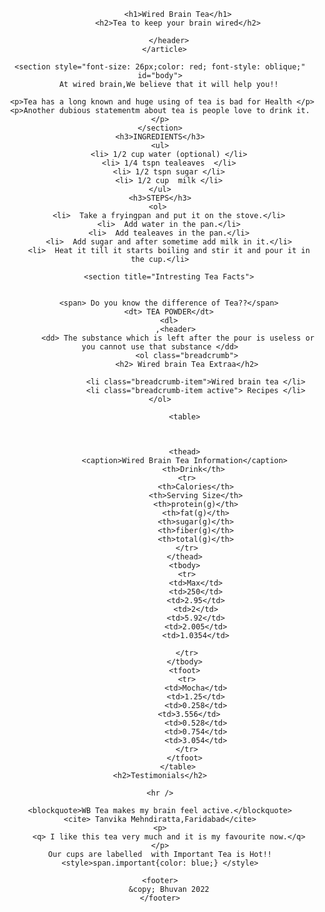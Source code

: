 <html lang="en-us">
    <head>
        <title> Health-A important part </title> 
    </head>
    <body>
      <article>
        <header>


            <h1>Wired Brain Tea</h1>
            <h2>Tea to keep your brain wired</h2>
          
        </header>
      </article>

    <section style="font-size: 26px;color: red; font-style: oblique;" id="body">
        At wired brain,We believe that it will help you!!
    
     <p>Tea has a long known and huge using of tea is bad for Health </p>
    <p>Another dubious statementm about tea is people love to drink it. </p>
    </section>
    <h3>INGREDIENTS</h3>
    <ul>
        <li> 1/2 cup water (optional) </li>
        <li> 1/4 tspn tealeaves  </li>
        <li> 1/2 tspn sugar </li>
        <li> 1/2 cup  milk </li>
    </ul>
    <h3>STEPS</h3>
    <ol> 
        <li>  Take a fryingpan and put it on the stove.</li>
        <li>  Add water in the pan.</li>
        <li>  Add tealeaves in the pan.</li>
        <li>  Add sugar and after sometime add milk in it.</li>
        <li>  Heat it till it starts boiling and stir it and pour it in the cup.</li>
        
        <section title="Intresting Tea Facts">
     

        <span> Do you know the difference of Tea??</span>
        <dt> TEA POWDER</dt>
        <dl>
            ,<header> 
            <dd> The substance which is left after the pour is useless or you cannot use that substance </dd>
                <ol class="breadcrumb">
                <h2> Wired brain Tea Extraa</h2>

                    <li class="breadcrumb-item">Wired brain tea </li>
                    <li class="breadcrumb-item active"> Recipes </li>                </ol>

                <table> 
            
                
                
                <thead> 
               <caption>Wired Brain Tea Information</caption>
                   <th>Drink</th>
                <tr>
                    <th>Calories</th>
                    <th>Serving Size</th>
                    <th>protein(g)</th>
                    <th>fat(g)</th>
                    <th>sugar(g)</th>
                    <th>fiber(g)</th>
                    <th>total(g)</th>
                </tr>
               </thead>
               <tbody>
                <tr>
                    <td>Max</td>
                    <td>250</td>
                    <td>2.95</td>
                    <td>2</td>
                    <td>5.92</td>
                    <td>2.005</td>
                    <td>1.0354</td>
                    
                </tr>
               </tbody>
               <tfoot>
                <tr>
                    <td>Mocha</td>
                    <td>1.25</td>
                    <td>0.258</td>
                 <td>3.556</td>
                    <td>0.528</td>
                    <td>0.754</td>
                    <td>3.054</td>
                </tr>
               </tfoot>
            </table>
    <h2>Testimonials</h2>
    
    <hr />

    <blockquote>WB Tea makes my brain feel active.</blockquote>
    <cite> Tanvika Mehndiratta,Faridabad</cite>
    <p>
        <q> I like this tea very much and it is my favourite now.</q>
    </p>
    Our cups are labelled  with Important Tea is Hot!! <style>span.important{color: blue;} </style>
      
    <footer>
        &copy; Bhuvan 2022
    </footer>
    

